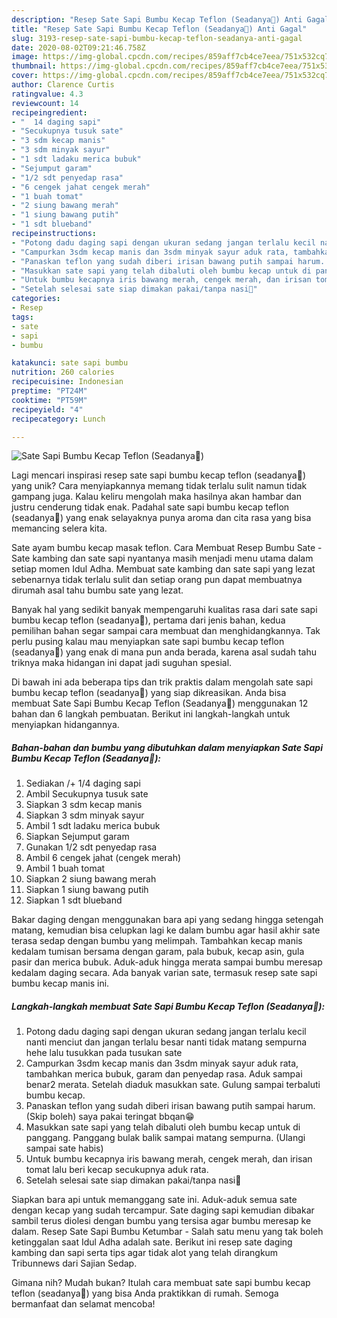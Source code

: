 ```yaml
---
description: "Resep Sate Sapi Bumbu Kecap Teflon (Seadanya🤗) Anti Gagal"
title: "Resep Sate Sapi Bumbu Kecap Teflon (Seadanya🤗) Anti Gagal"
slug: 3193-resep-sate-sapi-bumbu-kecap-teflon-seadanya-anti-gagal
date: 2020-08-02T09:21:46.758Z
image: https://img-global.cpcdn.com/recipes/859aff7cb4ce7eea/751x532cq70/sate-sapi-bumbu-kecap-teflon-seadanya🤗-foto-resep-utama.jpg
thumbnail: https://img-global.cpcdn.com/recipes/859aff7cb4ce7eea/751x532cq70/sate-sapi-bumbu-kecap-teflon-seadanya🤗-foto-resep-utama.jpg
cover: https://img-global.cpcdn.com/recipes/859aff7cb4ce7eea/751x532cq70/sate-sapi-bumbu-kecap-teflon-seadanya🤗-foto-resep-utama.jpg
author: Clarence Curtis
ratingvalue: 4.3
reviewcount: 14
recipeingredient:
- "  14 daging sapi"
- "Secukupnya tusuk sate"
- "3 sdm kecap manis"
- "3 sdm minyak sayur"
- "1 sdt ladaku merica bubuk"
- "Sejumput garam"
- "1/2 sdt penyedap rasa"
- "6 cengek jahat cengek merah"
- "1 buah tomat"
- "2 siung bawang merah"
- "1 siung bawang putih"
- "1 sdt blueband"
recipeinstructions:
- "Potong dadu daging sapi dengan ukuran sedang jangan terlalu kecil nanti menciut dan jangan terlalu besar nanti tidak matang sempurna hehe lalu tusukkan pada tusukan sate"
- "Campurkan 3sdm kecap manis dan 3sdm minyak sayur aduk rata, tambahkan merica bubuk, garam dan penyedap rasa. Aduk sampai benar2 merata. Setelah diaduk masukkan sate. Gulung sampai terbaluti bumbu kecap."
- "Panaskan teflon yang sudah diberi irisan bawang putih sampai harum. (Skip boleh) saya pakai teringat bbqan😁"
- "Masukkan sate sapi yang telah dibaluti oleh bumbu kecap untuk di panggang. Panggang bulak balik sampai matang sempurna. (Ulangi sampai sate habis)"
- "Untuk bumbu kecapnya iris bawang merah, cengek merah, dan irisan tomat lalu beri kecap secukupnya aduk rata."
- "Setelah selesai sate siap dimakan pakai/tanpa nasi🥰"
categories:
- Resep
tags:
- sate
- sapi
- bumbu

katakunci: sate sapi bumbu 
nutrition: 260 calories
recipecuisine: Indonesian
preptime: "PT24M"
cooktime: "PT59M"
recipeyield: "4"
recipecategory: Lunch

---
```



![Sate Sapi Bumbu Kecap Teflon (Seadanya🤗)](https://img-global.cpcdn.com/recipes/859aff7cb4ce7eea/751x532cq70/sate-sapi-bumbu-kecap-teflon-seadanya🤗-foto-resep-utama.jpg)

Lagi mencari inspirasi resep sate sapi bumbu kecap teflon (seadanya🤗) yang unik? Cara menyiapkannya memang tidak terlalu sulit namun tidak gampang juga. Kalau keliru mengolah maka hasilnya akan hambar dan justru cenderung tidak enak. Padahal sate sapi bumbu kecap teflon (seadanya🤗) yang enak selayaknya punya aroma dan cita rasa yang bisa memancing selera kita.

Sate ayam bumbu kecap masak teflon. Cara Membuat Resep Bumbu Sate - Sate kambing dan sate sapi nyantanya masih menjadi menu utama dalam setiap momen Idul Adha. Membuat sate kambing dan sate sapi yang lezat sebenarnya tidak terlalu sulit dan setiap orang pun dapat membuatnya dirumah asal tahu bumbu sate yang lezat.

Banyak hal yang sedikit banyak mempengaruhi kualitas rasa dari sate sapi bumbu kecap teflon (seadanya🤗), pertama dari jenis bahan, kedua pemilihan bahan segar sampai cara membuat dan menghidangkannya. Tak perlu pusing kalau mau menyiapkan sate sapi bumbu kecap teflon (seadanya🤗) yang enak di mana pun anda berada, karena asal sudah tahu triknya maka hidangan ini dapat jadi suguhan spesial.


Di bawah ini ada beberapa tips dan trik praktis dalam mengolah sate sapi bumbu kecap teflon (seadanya🤗) yang siap dikreasikan. Anda bisa membuat Sate Sapi Bumbu Kecap Teflon (Seadanya🤗) menggunakan 12 bahan dan 6 langkah pembuatan. Berikut ini langkah-langkah untuk menyiapkan hidangannya.

<!--inarticleads1-->

##### Bahan-bahan dan bumbu yang dibutuhkan dalam menyiapkan Sate Sapi Bumbu Kecap Teflon (Seadanya🤗):

1. Sediakan  /+ 1/4 daging sapi
1. Ambil Secukupnya tusuk sate
1. Siapkan 3 sdm kecap manis
1. Siapkan 3 sdm minyak sayur
1. Ambil 1 sdt ladaku merica bubuk
1. Siapkan Sejumput garam
1. Gunakan 1/2 sdt penyedap rasa
1. Ambil 6 cengek jahat (cengek merah)
1. Ambil 1 buah tomat
1. Siapkan 2 siung bawang merah
1. Siapkan 1 siung bawang putih
1. Siapkan 1 sdt blueband


Bakar daging dengan menggunakan bara api yang sedang hingga setengah matang, kemudian bisa celupkan lagi ke dalam bumbu agar hasil akhir sate terasa sedap dengan bumbu yang melimpah. Tambahkan kecap manis kedalam tumisan bersama dengan garam, pala bubuk, kecap asin, gula pasir dan merica bubuk. Aduk-aduk hingga merata sampai bumbu meresap kedalam daging secara. Ada banyak varian sate, termasuk resep sate sapi bumbu kecap manis ini. 

<!--inarticleads2-->

##### Langkah-langkah membuat Sate Sapi Bumbu Kecap Teflon (Seadanya🤗):

1. Potong dadu daging sapi dengan ukuran sedang jangan terlalu kecil nanti menciut dan jangan terlalu besar nanti tidak matang sempurna hehe lalu tusukkan pada tusukan sate
1. Campurkan 3sdm kecap manis dan 3sdm minyak sayur aduk rata, tambahkan merica bubuk, garam dan penyedap rasa. Aduk sampai benar2 merata. Setelah diaduk masukkan sate. Gulung sampai terbaluti bumbu kecap.
1. Panaskan teflon yang sudah diberi irisan bawang putih sampai harum. (Skip boleh) saya pakai teringat bbqan😁
1. Masukkan sate sapi yang telah dibaluti oleh bumbu kecap untuk di panggang. Panggang bulak balik sampai matang sempurna. (Ulangi sampai sate habis)
1. Untuk bumbu kecapnya iris bawang merah, cengek merah, dan irisan tomat lalu beri kecap secukupnya aduk rata.
1. Setelah selesai sate siap dimakan pakai/tanpa nasi🥰


Siapkan bara api untuk memanggang sate ini. Aduk-aduk semua sate dengan kecap yang sudah tercampur. Sate daging sapi kemudian dibakar sambil terus diolesi dengan bumbu yang tersisa agar bumbu meresap ke dalam. Resep Sate Sapi Bumbu Ketumbar - Salah satu menu yang tak boleh ketinggalan saat Idul Adha adalah sate. Berikut ini resep sate daging kambing dan sapi serta tips agar tidak alot yang telah dirangkum Tribunnews dari Sajian Sedap. 

Gimana nih? Mudah bukan? Itulah cara membuat sate sapi bumbu kecap teflon (seadanya🤗) yang bisa Anda praktikkan di rumah. Semoga bermanfaat dan selamat mencoba!
